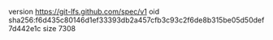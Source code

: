 version https://git-lfs.github.com/spec/v1
oid sha256:f6d435c80146d1ef33393db2a457cfb3c93c2f6de8b315be05d50def7d442e1c
size 7308
